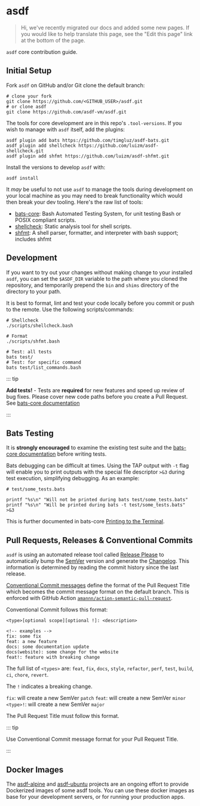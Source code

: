 # asdf

> Hi, we've recently migrated our docs and added some new pages. If you would like to help translate this page, see the "Edit this page" link at the bottom of the page.

`asdf` core contribution guide.

## Initial Setup

Fork `asdf` on GitHub and/or Git clone the default branch:

```shell:no-line-numbers
# clone your fork
git clone https://github.com/<GITHUB_USER>/asdf.git
# or clone asdf
git clone https://github.com/asdf-vm/asdf.git
```

The tools for core development are in this repo's `.tool-versions`. If you wish to manage with `asdf` itself, add the plugins:

```shell:no-line-numbers
asdf plugin add bats https://github.com/timgluz/asdf-bats.git
asdf plugin add shellcheck https://github.com/luizm/asdf-shellcheck.git
asdf plugin add shfmt https://github.com/luizm/asdf-shfmt.git
```

Install the versions to develop `asdf` with:

```shell:no-line-numbers
asdf install
```

It _may_ be useful to not use `asdf` to manage the tools during development on your local machine as you may need to break functionality which would then break your dev tooling. Here's the raw list of tools:

- [bats-core](https://github.com/bats-core/bats-core): Bash Automated Testing System, for unit testing Bash or POSIX compliant scripts.
- [shellcheck](https://github.com/koalaman/shellcheck): Static analysis tool for shell scripts.
- [shfmt](https://github.com/mvdan/sh): A shell parser, formatter, and interpreter with bash support; includes shfmt

## Development

If you want to try out your changes without making change to your installed `asdf`, you can set the `$ASDF_DIR` variable to the path where you cloned the repository, and temporarily prepend the `bin` and `shims` directory of the directory to your path.

It is best to format, lint and test your code locally before you commit or push to the remote. Use the following scripts/commands:

```shell:no-line-numbers
# Shellcheck
./scripts/shellcheck.bash

# Format
./scripts/shfmt.bash

# Test: all tests
bats test/
# Test: for specific command
bats test/list_commands.bash
```

::: tip

**Add tests!** - Tests are **required** for new features and speed up review of bug fixes. Please cover new code paths before you create a Pull Request. See [bats-core documentation](https://bats-core.readthedocs.io/en/stable/index.html)

:::

## Bats Testing

It is **strongly encouraged** to examine the existing test suite and the [bats-core documentation](https://bats-core.readthedocs.io/en/stable/index.html) before writing tests.

Bats debugging can be difficult at times. Using the TAP output with `-t` flag will enable you to print outputs with the special file descriptor `>&3` during test execution, simplifying debugging. As an example:

```shell
# test/some_tests.bats

printf "%s\n" "Will not be printed during bats test/some_tests.bats"
printf "%s\n" "Will be printed during bats -t test/some_tests.bats" >&3
```

This is further documented in bats-core [Printing to the Terminal](https://bats-core.readthedocs.io/en/stable/writing-tests.html#printing-to-the-terminal).

## Pull Requests, Releases & Conventional Commits

`asdf` is using an automated release tool called [Release Please](https://github.com/googleapis/release-please) to automatically bump the [SemVer](https://semver.org/) version and generate the [Changelog](https://github.com/asdf-vm/asdf/blob/master/CHANGELOG.md). This information is determined by reading the commit history since the last release.

[Conventional Commit messages](https://www.conventionalcommits.org/) define the format of the Pull Request Title which becomes the commit message format on the default branch. This is enforced with GitHub Action [`amannn/action-semantic-pull-request`](https://github.com/amannn/action-semantic-pull-request).

Conventional Commit follows this format:

```:no-line-numbers
<type>[optional scope][optional !]: <description>

<!-- examples -->
fix: some fix
feat: a new feature
docs: some documentation update
docs(website): some change for the website
feat!: feature with breaking change
```

The full list of `<types>` are: `feat`, `fix`, `docs`, `style`, `refactor`, `perf`, `test`, `build`, `ci`, `chore`, `revert`.

The `!` indicates a breaking change.

`fix`: will create a new SemVer `patch`
`feat`: will create a new SemVer `minor`
`<type>!`: will create a new SemVer `major`

The Pull Request Title must follow this format.

::: tip

Use Conventional Commit message format for your Pull Request Title.

:::

## Docker Images

The [asdf-alpine](https://github.com/vic/asdf-alpine) and [asdf-ubuntu](https://github.com/vic/asdf-ubuntu) projects are an ongoing effort to provide Dockerized images of some asdf tools. You can use these docker images as base for your development servers, or for running your production apps.
